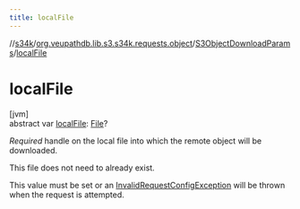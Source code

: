 ```yaml
---
title: localFile
---
```

//[s34k](../../../index.html)/[org.veupathdb.lib.s3.s34k.requests.object](../index.html)/[S3ObjectDownloadParams](index.html)/[localFile](local-file.html)



# localFile



[jvm]\
abstract var [localFile](local-file.html): [File](https://docs.oracle.com/javase/8/docs/api/java/io/File.html)?



*Required* handle on the local file into which the remote object will be downloaded.



This file does not need to already exist.



This value must be set or an [InvalidRequestConfigException](../../org.veupathdb.lib.s3.s34k.errors/-invalid-request-config-exception/index.html) will be thrown when the request is attempted.




